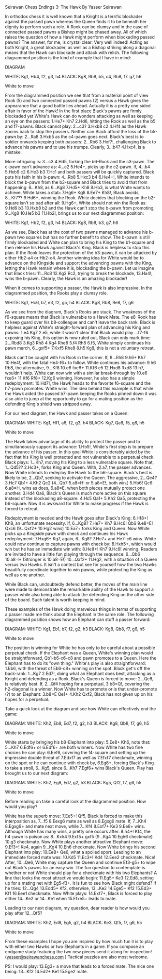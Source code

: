 Seirawan Chess Endings 3: The Hawk
By Yasser Seirawan

In orthodox chess it is well known that a Knight is a terrific blockader against the passed pawn whereas the Queen finds it to be beneath her dignity to perform such a role. A Rook can be clumsy and in the case of connected passed pawns a Bishop might be chased away. All of which raises the question of how a Hawk might perform when blockading passed pawns? The answer, for me, is crystal clear: Very well indeed! Acting as both Knight, a great blockader, as well as a Bishop striking along a diagonal means that the Hawk can blockade and attack with relish. The following diagrammed position is the kind of example that I have in mind:

DIAGRAM

WHITE: Kg1, Hb4, f2, g3, h4 BLACK: Kg8, Rb8, b5, c4, Rb8, f7. g7, h6

White to move

From the diagrammed position we see that from a material point of view Rook (5) and two connected passed pawns (2) versus a Hawk gives the appearance that a good battle lies ahead. Actually it is a pretty one sided affair in favor of the Hawk! In the first place Black's pawns are firmly blockaded yet White's Hawk can do wonders attacking as well as keeping an eye on the passers: 1.He7+ Kh7 2.Hd6, hitting the Rook as well as the b5 and f7-pawns. Black cannot play: 2...c3? 3.Hxb8 c2 4.Hf4 as the Hawk zooms back to stop the passers. Neither can Black afford the loss of the b5-pawn by: 2...Ra8 3.Hxb5 as the c4-pawn goes next. Black's best is to soldier onwards keeping both passers: 2...Rb6 3.Hxf7!, challenging Black to advance his pawns and to use his trumps. Clearly, 3...b4? 4.Hxc4, is a mistake.



More intriguing is: 3...c3 4.Hd5, forking the b6-Rook and the c3-pawn. The c-pawn can't advance as: 4...c2 5.He4+, picks up the c2-pawn. If, 4...b4 5.Hxb6 c2 6.He3 b3 7.Hc1 and both passers will be quickly captured. Black puts his faith in his b-pawn: 4...Rb8 5.Hxc3 b4 6.He4+!, White intends to block the b-pawn from the b3-square and Black tries to avoid that from happening: 6...Kh8, as 6...Kg8 7.Hd5+ Kh8 8.Hb3, is what White wants to achieve. White takes a stab: 7.Hg6+ Kg8 8.Ee7+ Kh8!, Black avoids, 8...Kf7?? 9.Hd6+, winning the Rook. White decides that blocking on the b2-square isn't so bad after all: 9.Hg6+, White should not win the Rook as: 9.Hd6 b3 10.Hxb8 b2 and the Hawk can't stop the b-pawn from promoting, 9...Kg8 10.He5 b3 11.Hb2!, brings us to our next diagrammed position:

WHITE: Kg1, Hb2, f2, g3, h4 BLACK: Kg8, Rb8, b3, g7, h6

As we see, Black has at the cost of two pawns managed to advance his b-pawn two squares but has no further benefit to show. The b-pawn is still firmly blockaded and White can plan to bring his King to the b1-square and then release his Hawk against Black's King. Black is helpless to stop this plan. If the Rook leaves the protection of the b3-pawn, it can be attacked by either Hb2-a4 or Hb2-c4. Another winning idea for White would be to advance on the Kingside and support the advancing pawns with the King, letting the Hawk remain where it is, blockading the b-pawn. Let us imagine that Black tries: 11...Rc8 12.Kg2 Rc2, trying to break the blockade, 13.Ha4!, wins the b-pawn. Clearly, the Hawk is an amazing blockader!

When it comes to supporting a passer, the Hawk is also impressive. In the diagrammed position, the Rooks play a clumsy role.

WHITE: Kg1, Hc6, b7, e3, f2, g5, h4 BLACK: Kg8, Rb8, Re8, f7, g6

As we see from the diagram, Black's Rooks are stuck. The weakness of the f6-square means that Black is vulnerable to a Hawk Mate. The e8-Rook has to keep guard over his b8-colleague and can't leave the back rank. Black is helpless against White's straight-forward plan of advancing his King and pawns: 1.e4 Kg7 2.e5, while it wasn't clear that Black would play ...f7-f6 exposing his King, this option is now ruled out. Black can only mark time: 2...Rbd8 3.Kg3 Rh8 4.Kg4 Rhe8 5.f4 Rh8 6.f5, White simply continues his pawn march, 6...gxf5+ 7.Kxf5 Rhe8 8.h5 Kg8, this is not a voluntary retreat.

Black can't be caught with his Rook in the corner. If, 8...Rh8 9.h6+ Kh7 10.He4!, with the fatal He4-f6+ to follow. White continues his advance: 9.h6 Rb8, the alternative, 9...Kf8 10.e6 fxe6+ 11.Kf6 e5 12.Hxd8 Rxd8 13.h7, wouldn't help. White can now win with a similar break-through by 10.e6 fxe6+ 11.Kf6 Rf8+ 12.Kg6 winning. However, he also has a simple redeployment: 10.Hd7!, the Hawk heads to the favorite f6-square and the h7-pawn promotes. White wins. The idea behind this example is that while the Hawk aided the passed b7-pawn keeping the Rooks pinned down it was also able to jump at the opportunity to go for a mating position as the defending King's shield was stripped away.

For our next diagram, the Hawk and passer takes on a Queen:

DIAGRAM: WHITE: Kg1, Hf1, a6, f2, g3, h4 BLACK: Kg7, Qa8, f5, g6, h5

White to move

The Hawk takes advantage of its ability to protect the passer and to simultaneously support its advance: 1.Hb5!, White's first step is to prepare the advance of his passer. In this goal White is considerably aided by the fact that his King is well protected and not vulnerable to a perpetual check. Black plays: 1...Kh7, moving his King to a less vulnerable square. Note that, 1...Qd5?? 2.Hc3+, forks King and Queen. With, 2.a7, the passer advances. Now White intends to redeploy the Hawk to the b6-square. Black's best is likely to be, 2...Qb7, seeking to activate the Queen. The aggressive, 2...Qe4? 3.Hc7 Qb1+ 4.Kh2 Qc2 (4...Qb7 5.a8=H! or 5.a8=E!, both win.) 5.Hb6! Qc6 6.a8=H, wins as does, 6.a8=E, when both pieces mutually protect one another. 3.Hd4 Qa6, Black's Queen is much more active on this square instead of the blockading a8-square. 4.Hc5 Qa1+ 5.Kh2 Qa5, protecting the b6-square. Now it is awkward for White to make progress if the Hawk is forced to retreat.

Redeployment is needed and the Hawk goes after Black's King: 6.Hf8+! Kh8, an unfortunate necessity. If, 6...Kg8? 7.He7+ Kh7 8.Hc6! Qb6 9.e8=E! Qxc6 (9...Qxf2+ 10.Hg2 wins) 10.Ea7+ forks King and Queen. Now White picks up a Kingside pawn with check and continues his Hawk redeployment: 7.Hxg6+ Kg7, again, 6...Kg8? 7.He7+ and He7-c6 wins. White could now continue to capture pawns with check by: 8.Hxh5+, which would win but he has an immediate win with: 8.He8+! Kh7 9.Hc6! winning. Readers are invited to have a little fun playing through the sequence: 9...Qb6 10.a8=H (Stronger is 10.a8=E!) 10...Qxf2+ 11.Hg2, with a situation of a Queen versus two Hawks. It isn't a contest but see for yourself how the two Hawks beautifully coordinate together to win pawns, while protecting the King as well as one another.

While Black can, undoubtedly defend better, the moves of the main line were made to demonstrate the remarkable ability of the Hawk to support a passer while also being able to attack the defending King on the other side of the board. Such talent is worth keeping in mind.

These examples of the Hawk doing marvelous things in terms of supporting a passer made me think about the Elephant in the same role. The following diagrammed position shows how an Elephant can stuff a passer forward:

DIAGRAM: WHITE: Kg1, Eb1, b7, f2, g2, h3 BLACK: Kg8, Qb8, f7, g6, h5

White to move

The position is winning for White he has only to be careful about a possible perpetual check. If the Elephant was a Queen, White's winning plan would be straightforward, Qb1-b6-c6-c8 and pawn promotes to a Queen. Here the Elephant has to do its "own thing." White's play is also straightforward: 1.Eb6, with the threat of Eb6-c8+ winning on the spot. Black get's off the back-rank: 1...Kg7 2.Ed7!, doing what an Elephant does best, attacking as a Knight and defending as a Rook. Black's Queen is forced to move: 2...Qe8, is relatively best. If, 2...Qf4 hoping for a perpetual, 3.b8=Q!, covering the h2-diagonal is a winner. Now White has to promote or is that under-promote (?) to an Elephant: 3.b8=E Qe1+ 4.Kh2 Qxf2, Black has not given up on his hopes for a perpetual.

Take a quick look at the diagram and see how White can effectively end the game:

DIAGRAM: WHITE: Kh2, Eb8, Ed7, f2, g2, h3 BLACK: Kg8, Qb8, f7, g6, h5

White to move

White starts by bringing his b8-Elephant into play: 5.Ee8+ Kh6, note that: 5...Kh7 6.Edf6+ or 6.Edf6+ are both winners. Now White has two fine choices he can play: 6.Eef6, covering the f4-square and setting up the impressive double threat of 7.Edxf7 as well as 7.Efxf7 checkmate, winning on the spot or he can continue with check by, 6.Eg8+, forcing Black's King to take a stroll, 6...Kg5, since 6...Kh7 7.Egf6+ wins Black's Queen. Play has brought us to our next diagram:

DIAGRAM: WHITE: Kh2, Eg8, Ed7, g2, h3 BLACK: Kg5, Qf2, f7, g6, h5

White to move

Before reading on take a careful look at the diagrammed position. How would you play?

White has the superb move: 7.Ee5+! Qf5, Black is forced to make this interposition as, 7...f5 8.Eexg6 mate as well as 8.Egxg6 mate. If, 7...Kh4 8.Egxg6+ and mate next move, while 7...Kf4 8.Exf7+ Ke3 9.Ee8+ wins. Although White has many wins, a pretty one occurs after: 8.h4+! Kf4, the h4-pawn is poison as: 8...Kxh4 9.Exf5+ gxf5 (9...Kg4 10.Egh6 checkmate) 10.g3 checkmate. Now White plays another attractive Elephant move: 9.Ef3+! Ke4, again 9...Kg4 10.Eh6 checkmate. Now White brings his second Elephant into play: 10.Ee8+ Qe6, what a spoiled sport. Leading to an immediate forced mate was: 10.Kd5 11.Ec3+! Kd4 12.Eee2 checkmate. Nice! After, 10...Qe6, White may capture the Queen and continue Ef3-g5+ to wipe out Black's pawns for an easy win. The fun question to contemplate is whether or not White should play for a checkmate with his two Elephants? A line that looks the most attractive would begin: 11.Eg5+ Ke3 12.Ed8, setting up for a mating net with Eg5-f3+. It is fun to see how Black might defend? If he tries: 12...Qg4 13.Edd5+ Kf2, otherwise, 13...Ke2 14.Ege5+ Kf2 15.Ed3+ Kf1 16.Eee1 checkmate. Now White plays: 14.Exf7+, Black is forced to play either 14...Ke2 or 14...Ke1 when 15.Efxe5+ leads to mate.

Leading to our next diagram, my question, dear reader is how would you play after 12...Qf5?

DIAGRAM: WHITE: Kh2, Ed8, Eg5, g2, h4 BLACK: Ke3, Qf5, f7, g6, h5

White to move

From these examples I hope you are inspired by how much fun it is to play with either two Hawks or two Elephants in a game. If you compose an endgame study featuring the two new pieces send it along for inspection! (yasser@seirawanchess.com ) Tactical puzzles are also most welcome.

PS: I would play: 13.Eg3+ a move that leads to a forced mate. The nice one being: 13...Kf2 14.Ed2+ Ke1 15.Ege2 mate.

